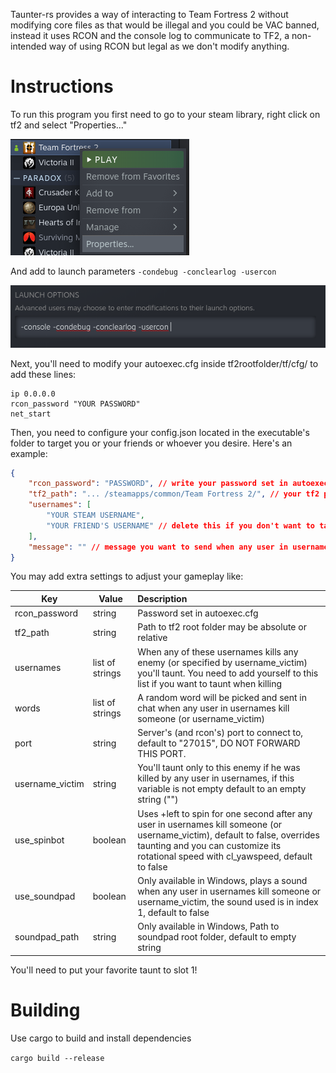 Taunter-rs provides a way of interacting to Team Fortress 2 without modifying core files as that would be illegal and you could be VAC banned, instead it uses RCON and the console log to communicate to TF2, a non-intended way of using RCON but legal as we don't modify anything.

# Instructions

To run this program you first need to go to your steam library, right click on tf2 and select "Properties..."

![](assets/20220804_033754_image.png)

And add to launch parameters `-condebug -conclearlog -usercon`

![](assets/20220804_033959_image.png)

Next, you'll need to modify your autoexec.cfg inside tf2rootfolder/tf/cfg/ to add these lines:

```
ip 0.0.0.0
rcon_password "YOUR PASSWORD"
net_start
```

Then, you need to configure your config.json located in the executable's folder to target you or your friends or whoever you desire. Here's an example:

```json
{
    "rcon_password": "PASSWORD", // write your password set in autoexec.cfg
    "tf2_path": "... /steamapps/common/Team Fortress 2/", // your tf2 path
    "usernames": [
        "YOUR STEAM USERNAME",
        "YOUR FRIEND'S USERNAME" // delete this if you don't want to taunt when your friend kill
    ],
    "message": "" // message you want to send when any user in usernames kill someone
}
```

You may add extra settings to adjust your gameplay like:


| Key             | Value           | Description                                                                                                                                                                                                         |
| ----------------- | ----------------- | :-------------------------------------------------------------------------------------------------------------------------------------------------------------------------------------------------------------------- |
| rcon_password   | string          | Password set in autoexec.cfg                                                                                                                                                                                        |
| tf2_path        | string          | Path to tf2 root folder may be absolute or relative                                                                                                                                                                 |
| usernames       | list of strings | When any of these usernames kills any enemy (or specified by username_victim) you'll taunt. You need to add yourself to this list if you want to taunt when killing                                                 |
| words           | list of strings | A random word will be picked and sent in chat when any user in usernames kill someone (or username_victim)                                                                                                          |
| port            | string          | Server's (and rcon's) port to connect to, default to "27015", DO NOT FORWARD THIS PORT.                                                                                                                             |
| username_victim | string          | You'll taunt only to this enemy if he was killed by any user in usernames, if this variable is not empty default to an empty string ("")                                                                            |
| use_spinbot     | boolean         | Uses +left to spin for one second after any user in usernames kill someone (or username_victim), default to false, overrides taunting and you can customize its rotational speed with cl_yawspeed, default to false |
| use_soundpad    | boolean         | Only available in Windows, plays a sound when any user in usernames kill someone or username_victim, the sound used is in index 1, default to false                                                                 |
| soundpad_path   | string          | Only available in Windows, Path to soundpad root folder, default to empty string                                                                                                                                    |

You'll need to put your favorite taunt to slot 1!

# Building

Use cargo to build and install dependencies

`cargo build --release`
